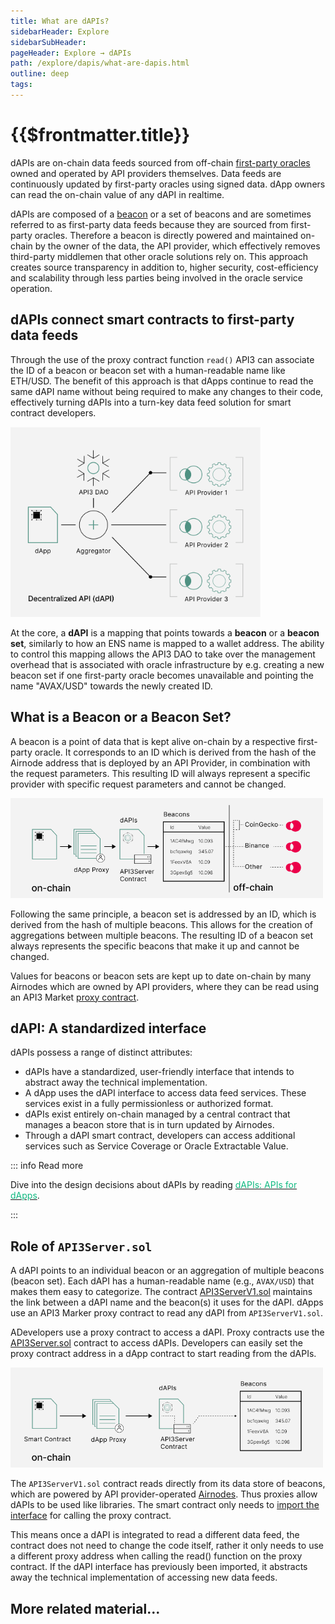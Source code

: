 ```yaml
---
title: What are dAPIs?
sidebarHeader: Explore
sidebarSubHeader:
pageHeader: Explore → dAPIs
path: /explore/dapis/what-are-dapis.html
outline: deep
tags:
---
```


<PageHeader/>

<SearchHighlight/>

<FlexStartTag/>

# {{$frontmatter.title}}

<!--A dAPI is a standardized interface that smart contracts can use to access data
feed services, that are continuously updated. These can range from the latest
cryptocurrency, forex, stock or commodity prices.-->

dAPIs are on-chain data feeds sourced from off-chain
[first-party oracles](/explore/introduction/first-party.md) owned and operated
by API providers themselves. Data feeds are continuously updated by first-party
oracles using signed data. dApp owners can read the on-chain value of any dAPI
in realtime.

<!--They can power various decentralized applications such as DeFi
lending, synthetic assets, stable coins, derivatives, NFTs and more.-->

dAPIs are composed of a
[beacon](/reference/dapis/understand/#data-feeds-stored-on-chain-as-beacons) or
a set of beacons and are sometimes referred to as first-party data feeds because
they are sourced from first-party oracles. Therefore a beacon is directly
powered and maintained on-chain by the owner of the data, the API provider,
which effectively removes third-party middlemen that other oracle solutions rely
on. This approach creates source transparency in addition to, higher security,
cost-efficiency and scalability through less parties being involved in the
oracle service operation.

## dAPIs connect smart contracts to first-party data feeds

Through the use of the proxy contract function `read()` API3 can associate the
ID of a beacon or beacon set with a human-readable name like ETH/USD. The
benefit of this approach is that dApps continue to read the same dAPI name
without being required to make any changes to their code, effectively turning
dAPIs into a turn-key data feed solution for smart contract developers.

<img src="../assets/images/02-b-First_vs_Third_party_oracles-Descentralized_API_(dAPI).png" width="400"/>

At the core, a **dAPI** is a mapping that points towards a **beacon** or a
**beacon set**, similarly to how an ENS name is mapped to a wallet address. The
ability to control this mapping allows the API3 DAO to take over the management
overhead that is associated with oracle infrastructure by e.g. creating a new
beacon set if one first-party oracle becomes unavailable and pointing the name
"AVAX/USD" towards the newly created ID.

## What is a Beacon or a Beacon Set?

A beacon is a point of data that is kept alive on-chain by a respective
first-party oracle. It corresponds to an ID which is derived from the hash of
the Airnode address that is deployed by an API Provider, in combination with the
request parameters. This resulting ID will always represent a specific provider
with specific request parameters and cannot be changed.

<img src="../assets/images/dAPI_explainer_advanced.png" style="width:500px">

Following the same principle, a beacon set is addressed by an ID, which is
derived from the hash of multiple beacons. This allows for the creation of
aggregations between multiple beacons. The resulting ID of a beacon set always
represents the specific beacons that make it up and cannot be changed.

Values for beacons or beacon sets are kept up to date on-chain by many Airnodes
which are owned by API providers, where they can be read using an API3 Market
[proxy contract](/reference/dapis/understand/proxy-contracts.md).

## dAPI: A standardized interface

dAPIs possess a range of distinct attributes:

- dAPIs have a standardized, user-friendly interface that intends to abstract
  away the technical implementation.
- A dApp uses the dAPI interface to access data feed services. These services
  exist in a fully permissionless or authorized format.
- dAPIs exist entirely on-chain managed by a central contract that manages a
  beacon store that is in turn updated by Airnodes.
- Through a dAPI smart contract, developers can access additional services such
  as Service Coverage or Oracle Extractable Value.

::: info Read more

Dive into the design decisions about dAPIs by reading
[<span style="color:rgb(16, 185, 129);">dAPIs: APIs for dApps<ExternalLinkImage/></span>](https://medium.com/api3/dapis-apis-for-dapps-53b83f8d2493).

:::

<!--## Why use dAPIs?

Due to being composed out of first-party data feeds, dAPIs offer security,
transparency, cost-efficiency and scalability in a turn-key package.

_Security_

Data used to update a first-party data feed is cryptographically signed by the
owner of the data. This means that the data that will update a feed cannot be
tampered with once it leaves the source. Furthermore, the API providers host a
first-party oracle node, Airnode, to push the data to the chain themselves. This
renders denial of service attacks by third parties ineffective.

_Transparency_

The cryptographic signatures prove that the data that updates a feed comes
directly from a specific API provider. Furthermore, Beacons that underpin dAPIs
allow the user to inspect what exact API endpoints are being called, and with
which parameters. This provides complete transparency to the dApp developer,
which is a big step from depending on a pseudonymous selection of third parties
that intentionally obscure their data sources.

_Cost-efficiency_

dAPIs are cost efficient compared to third-party data feeds, as the user does
not need to pay middlemen node operators for their services. Furthermore,
first-party data feeds do not require redundancy against middlemen layer
attacks. This makes single-Beacon dAPIs feasible, and allows API3 to provide a
wide variety of data feeds in a cost-efficient way.

_Scalability_

An inherently secure and cost-efficient data feed design allows API3 to build a
large number of dAPIs on many chains. This is supplemented by purpose-designed
Airnode protocols and relayer schemes to improve efficiency while not degrading
the security guarantees of a first-party data feed. The improved scalability of
dAPIs also factors into building aggregated data feeds. Since first-party data
feeds do not require redundancy at the middlemen layer, the aggregation costs
less gas and source-level decentralization becomes more affordable.-->

## Role of `API3Server.sol`

A dAPI points to an individual beacon or an aggregation of multiple beacons
(beacon set). Each dAPI has a human-readable name (e.g., `AVAX/USD`) that makes
them easy to categorize. The contract
[API3ServerV1.sol](/reference/dapis/understand/) maintains the link between a
dAPI name and the beacon(s) it uses for the dAPI. dApps use an API3 Marker proxy
contract to read any dAPI from `API3ServerV1.sol`.

ADevelopers use a proxy contract to access a dAPI. Proxy contracts use the
[API3Server.sol<ExternalLinkImage/>](https://github.com/api3dao/airnode-protocol-v1/blob/main/contracts/api3-server-v1/Api3ServerV1.sol)
contract to access dAPIs. Developers can easily set the proxy contract address
in a dApp contract to start reading from the dAPIs.

<img src="../assets/images/dAPI_explainer.png" style="width:500px">

The `API3ServerV1.sol` contract reads directly from its data store of beacons,
which are powered by API provider-operated
[Airnodes](/reference/airnode/latest/). Thus proxies allow dAPIs to be used like
libraries. The smart contract only needs to
[import the interface](/guides/dapis/read-self-funded-dapi/) for calling the
proxy contract.

This means once a dAPI is integrated to read a different data feed, the contract
does not need to change the code itself, rather it only needs to use a different
proxy address when calling the read() function on the proxy contract. If the
dAPI interface has previously been imported, it abstracts away the technical
implementation of accessing new data feeds.

## More related material...

<div class="api3-css-nav-box-flex-row">
  <NavBox type='GUIDE' id="_subscribe-self-funded-dapi"/>
  <NavBox type='GUIDE' id="_read-dapi-proxy"/>

</div>

<!--Additionally it is going to play a cruical role in setting up required
contracts for OEV (LINK) and Service Coverage (LINK). // add this when OEV & Service Coverage pages are added-->

<!--## dAPI Maintenance

The exact process that is being followed currently and what is envisioned for
the future can be found in
[how are dAPIs maintained](/explore/dapis/how-are-dapis-maintained.md).-->

<!--## Medium Articles

For more information, please refer to
[dAPIs: APIs for dApps](https://medium.com/api3/dapis-apis-for-dapps-53b83f8d2493)<externalLinkImage/>,
[Beacons](https://medium.com/api3/beacons-building-blocks-for-web3-data-connectivity-df6ad3eb5763)<externalLinkImage/>
and
[Monetizing Data Feeds](https://medium.com/@ugurmersin/monetizing-data-feeds-951cd5c912bd)<externalLinkImage/>.-->

<FlexEndTag/>
